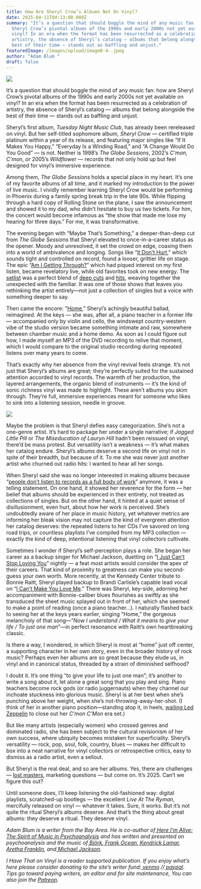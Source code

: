 ```yaml
---
title: How Are Sheryl Crow’s Albums Not On Vinyl?
date: 2025-04-11T04:13:00.000Z
summary: "It’s a question that should boggle the mind of any music fan: how are
  Sheryl Crow’s pivotal albums of the 1990s and early 2000s not yet available on
  vinyl? In an era when the format has been resurrected as a celebration of
  artistry, the absence of Sheryl’s catalog — albums that belong alongside the
  best of their time — stands out as baffling and unjust."
featuredImage: /images/upload/image0-4-.jpeg
author: "Adam Blum "
draft: false
---
```

![](/images/upload/image0-4-.jpeg)

It’s a question that should boggle the mind of any music fan: how are Sheryl Crow’s pivotal albums of the 1990s and early 2000s not yet available on vinyl? In an era when the format has been resurrected as a celebration of artistry, the absence of Sheryl’s catalog — albums that belong alongside the best of their time — stands out as baffling and unjust.

Sheryl’s first album, *Tuesday Night Music Club*, has already been rereleased on vinyl. But her self-titled sophomore album, *Sheryl Crow —* certified triple platinum within a year of its release, and featuring major singles like “If It Makes You Happy,” “Everyday Is a Winding Road,” and “A Change Would Do You Good” — is not. Neither is 1998’s *The Globe Sessions*, 2002’s *C’mon, C’mon*, or 2005’s *Wildflower* — records that not only hold up but feel designed for vinyl’s immersive experience. 

Among them, *The Globe Sessions* holds a special place in my heart. It’s one of my favorite albums of all time, and it marked my introduction to the power of live music. I vividly remember learning Sheryl Crow would be performing in Phoenix during a family spring break trip in the late 90s. While flipping through a hard copy of Rolling Stone on the plane, I saw the announcement and showed it to my dad, who didn’t hesitate to buy us two tickets. For him, the concert would become infamous as “the show that made me lose my hearing for three days.” For me, it was transformative.

The evening began with “Maybe That’s Something,” a deeper-than-deep cut from *The Globe Sessions* that Sheryl elevated to once-in-a-career status as the opener. Moody and unresolved, it set the crowd on edge, coaxing them into a world of ambivalence and longing. Songs like “[It Don’t Hurt](https://youtu.be/9wjph4f59xY?si=pmXh9R0jByPkX2XI),” which sounds tight and controlled on record, found a looser, grittier life on stage. The epic “[Am I Getting Through?](https://youtu.be/hkQuL5t_d40?si=S0xhIyFlqyez_rRT)” which had piqued interest on my first listen, became revelatory live, while old favorites took on new energy. The [setlist](https://youtu.be/bdQIo0T11_M?si=hMDbfgSUMRE_yjtm) was a perfect blend of [deep cuts](https://youtu.be/xkfe80J7NRc?si=Up_L8B35PeaucvdR) and [hits](https://youtu.be/i437ewLR9U8?si=NjQx_EMMXAHlOwak), weaving together the unexpected with the familiar. It was one of those shows that leaves you rethinking the artist entirely—not just a collection of singles but a voice with something deeper to say.

Then came the encore: “[Home](https://youtu.be/CgQTepD7H3Y?si=hdjdNuAJA73j7YQx),” Sheryl’s achingly beautiful ballad, reimagined. At the keys — she was, after all, a piano teacher in a former life — accompanied only by violin and cello, the windswept country-western vibe of the studio version became something intimate and raw, somewhere between chamber music and a home demo. As soon as I could figure out how, I made myself an MP3 of the DVD recording to relive that moment, which I would compare to the original studio recording during repeated listens over many years to come.

That’s exactly why her absence from the vinyl revival feels strange. It’s not just that Sheryl’s albums are great; they’re perfectly suited for the sustained attention accorded to vinyl records. The warmth of her production, the layered arrangements, the organic blend of instruments — it’s the kind of sonic richness vinyl was made to highlight. These aren’t albums you skim through. They’re full, immersive experiences meant for someone who likes to sink into a listening session, needle in groove.

![](/images/upload/image1-5-.jpeg)

Maybe the problem is that Sheryl defies easy categorization. She’s not a one-genre artist. It’s hard to package her under a single narrative; if *Jagged Little Pill* or *The Miseducation of Lauryn Hill* hadn’t been reissued on vinyl, there’d be mass protest. But versatility isn’t a weakness — it’s what makes her catalog endure. Sheryl’s albums deserve a second life on vinyl not in spite of their breadth, but because of it. To me she was never just another artist who churned out radio hits: I wanted to hear all her songs.

When Sheryl said she was no longer interested in making albums because “[people don’t listen to records as a full body of work](https://uk.news.yahoo.com/sheryl-crow-making-albums-waste-080000193.html)” anymore, it was a telling statement. On one hand, it showed her reverence for the form — her belief that albums should be experienced in their entirety, not treated as collections of singles. But on the other hand, it hinted at a quiet sense of disillusionment, even hurt, about how her work is perceived. She’s undoubtedly aware of her place in music history, yet whatever metrics are informing her bleak vision may not capture the kind of evergreen attention her catalog deserves: the repeated listens to her CDs I’ve savored on long road trips, or countless playlists I’ve compiled from my MP3 collection — exactly the kind of deep, intentional listening that vinyl collectors cultivate.

Sometimes I wonder if Sheryl’s self-perception plays a role. She began her career as a backup singer for Michael Jackson, duetting on “[I Just Can’t Stop Loving You](https://youtu.be/A1MGCNYU4WE?si=D7gKYolbbT4MU9IQ)” nightly — a feat most artists would consider the apex of their careers. That kind of proximity to greatness can make you second-guess your own worth. More recently, at the Kennedy Center tribute to Bonnie Raitt, Sheryl played backup to Brandi Carlisle’s capable lead vocal on “[I Can't Make You Love Me](https://youtu.be/TMVxXA48wqU?si=qqYf067GKv9deWkx).” There was Sheryl, key-side, adorning her accompaniment with Bonnie-caliber blues flourishes as swiftly as she transduced the sheet music splayed out in front of her, which she seemed to make a point of reading (once a piano teacher…). I naturally flashed back to seeing her at the keys years earlier, singing “Home,” the gorgeous melancholy of that song—“*Now I understand / What it means to give your life / To just one man*”—in perfect resonance with Raitt’s own heartbreaking classic. 

Is there a way, I wondered, in which Sheryl is most at “home” just off center, a supporting character in her own story, even in the broader history of rock music? Perhaps even her albums are so great because they elude us, in vinyl and in canonical status, threaded by a strain of diminished selfhood?

I doubt it. It’s one thing “to give your life to just one man”; it’s another to write a song about it, let alone a great song that you play and sing. Piano teachers become rock gods (or radio juggernauts) when they channel our inchoate stuckness into glorious music. Sheryl is at her best when she’s punching above her weight, when she’s not-throwing-away-her-shot. (I think of her in another piano position—standing atop it, in heels, [wailing Led Zeppelin](https://youtu.be/4SYPWpUWpfY?si=NTAz6clC2mqg1kqp) to close out her *C’mon C’Mon* era set.) 

But like many artists (especially women) who crossed genres and dominated radio, she has been subject to the cultural revisionism of her own success, where ubiquity becomes mistaken for superficiality. Sheryl’s versatility — rock, pop, soul, folk, country, blues — makes her difficult to box into a neat narrative for vinyl collectors or retrospective critics, easy to dismiss as a radio artist, even a sellout.

But Sheryl is the real deal, and so are her albums. Yes, there are challenges — [lost masters](https://www.bbc.com/news/entertainment-arts-48745638), marketing questions — but come on. It’s 2025. Can’t we figure this out?

Until someone does, I’ll keep listening the old-fashioned way: digital playlists, scratched-up bootlegs — the excellent *Live At The Ryman*, mercifully released on vinyl — whatever it takes. Sure, it works. But it’s not quite the ritual Sheryl’s albums deserve. And that’s the thing about great albums: they deserve a ritual. They deserve vinyl. 

*Adam Blum is a writer from the Bay Area. He is co-author of[ Here I'm Alive: The Spirit of Music in Psychoanalysis](http://adamblumpsyd.com/here-im-alive) and has written and presented on psychoanalysis and the music of[ Björk](https://psychoanalyticdialoguesblog.wordpress.com/2015/07/30/376/),[ Frank Ocean](https://www.tandfonline.com/doi/full/10.1080/10481885.2022.2128678),[ Kendrick Lamar](https://www.tandfonline.com/doi/abs/10.1080/15240657.2016.1199923),[ Aretha Franklin](https://www.tandfonline.com/doi/full/10.1080/10481885.2020.1774328), and[ Michael Jackson](https://adamblumpsyd.com/bodydream).*

*I Have That on Vinyl is a reader supported publication. If you enjoy what’s here please consider donating to the site’s writer fund:[ venmo](https://account.venmo.com/u/Michele-Catalano2659) //[ paypal](https://www.paypal.com/paypalme/goingitaloneny?country.x=US&locale.x=en_US)*. *Tips go toward paying writers, an editor and for site maintenance, You can also join the [Patreon](https://www.patreon.com/c/IHaveThatonVinyl).*
